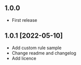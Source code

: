 ## 1.0.0
* First release

## 1.0.1 [2022-05-10]
* Add custom rule sample
* Change readme and changelog
* Add licence